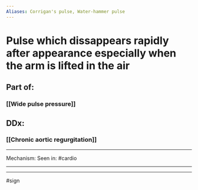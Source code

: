 ```yaml
---
Aliases: Corrigan's pulse, Water-hammer pulse
---
```

# Pulse which dissappears rapidly after appearance especially when the arm is lifted in the air
## Part of:
### [[Wide pulse pressure]]
## DDx:
### [[Chronic aortic regurgitation]]

---
Mechanism:
Seen in: #cardio 

---


---
#sign 